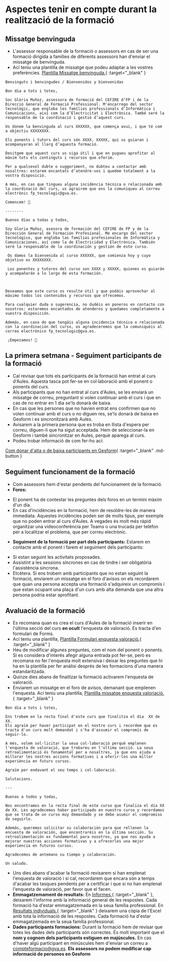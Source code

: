 # Aspectes tenir en compte durant la realització de la formació
## Missatge benvinguda
* L'assessor responsable de la formació o assessors en cas de ser una formació dirigida a famílies de diferents assessors han d'enviar el missatge de benvinguda.
* Ací teniu una plantilla de missatge que podeu adaptar a les vostres preferències. [Plantilla Missatge benvinguda.](https://gvaedu.sharepoint.com/:w:/r/sites/Section_46402871-C/Documentos%20compartidos/CEFIRE%20FP%2025-26/DOCUMENTACI%C3%93N%20PARA%20EDICIONES/PLANTILLAS/FORMACIONES/Mensaje%20Bienvenida%20formaciones.docx?d=we38bd6f828d44580acceea7f0183e9f0&csf=1&web=1&e=zt7r9w){ :target="_blank" }

```
Benvinguts i benvingudes / Bienvenidos y bienvenidas 

Bon dia a tots i totes, 

Soc Glòria Muñoz, assessora de formació del CEFIRE d’FP i de la Direcció General de Formació Professional. M'encarrego del sector tecnològic, que engloba les famílies professionals d'Informàtica i Comunicacions, així com la d’Electricitat i Electrònica. També seré la responsable de la coordinació i gestió d’aquest curs. 

Us donem la benvinguda al curs XXXXXX, que comença avui, i que té com a objectiu XXXXXXXX. 

Els ponents i tutors del curs són XXXX, XXXXX, qui us guiaran i acompanyaran al llarg d’aquesta formació. 

Desitgem que aquest curs us siga útil i que en pugueu aprofitar al màxim tots els continguts i recursos que oferim. 

Per a qualsevol dubte o suggeriment, no dubteu a contactar amb nosaltres: estarem encantats d’atendre-vos i quedem totalment a la vostra disposició. 

A més, en cas que tingueu alguna incidència tècnica o relacionada amb la coordinació del curs, us agrairem que ens la comuniqueu al correu electrònic fp_tecnologic@gva.es. 

Comencem! 💪 

-------- 

Buenos días a todas y todos, 

Soy Gloria Muñoz, asesora de formación del CEFIRE de FP y de la Dirección General de Formación Profesional. Me encargo del sector tecnológico, que engloba las familias profesionales de Informática y Comunicaciones, así como la de Electricidad y Electrónica. También seré la responsable de la coordinación y gestión de este curso. 

 Os damos la bienvenida al curso XXXXXX, que comienza hoy y cuyo objetivo es XXXXXXXX. 

 Los ponentes y tutores del curso son XXXX y XXXXX, quienes os guiarán y acompañarán a lo largo de esta formación. 

  

Deseamos que este curso os resulte útil y que podáis aprovechar al máximo todos los contenidos y recursos que ofrecemos.  

Para cualquier duda o sugerencia, no dudéis en poneros en contacto con nosotros: estaremos encantados de atenderos y quedamos completamente a vuestra disposición.  

Además, en caso de que tengáis alguna incidencia técnica o relacionada con la coordinación del curso, os agradeceremos que la comuniquéis al correo electrónico fp_tecnologic@gva.es. 

 ¡Empezamos! 💪 
```


## La primera setmana - Seguiment participants de la formació
* Cal revisar que tots els participants de la formació han entrat al curs d'Aules. Aquesta tasca pot fer-se en col·laboració amb el ponent o ponents del curs.
* Als participants que no han entrat al curs d'Aules, se les enviarà un missatge de correu, preguntant si volen continuar amb el curs i que en cas de no entrar en 1 dia se'ls donarà de baixa.
* En cas que les persones que no havien entrat ens confirmen que no volen continuar amb el curs o no diguen res, se'ls donarà de baixa en Gesform i es sincronitzarà amb Aules.
* Avisarem a la primera persona que es troba en llista d'espera per correu, diguen-li que ha sigut acceptada. Hem de seleccionar-la en Gesform i també sincronitzar en Aules, perquè aparega al curs.
* Podeu trobar informació de com fer-ho ací:
  
[Com donar d'alta o de baixa participants en Gesform](alta_formacion.md#baixes-i-altes-curs){ :target="_blank" .md-button }

## Seguiment funcionament de la formació
* Com assessors hem d'estar pendents del funcionament de la formació.
* **Foros:** 
- El ponent ha de contestar les preguntes dels foros en un termini màxim d'un dia.
- En cas d'incidències en la formació, hem de resoldre-les de manera immediata. Aquestes incidències poden ser de molts tipus, per exemple que no poden entrar al curs d'Aules. A vegades és molt més ràpid organitzar una videoconferència per Teams o una trucada per telèfon per a localitzar el problema, que per correu electrònic.
* **Seguiment de la formació per part dels participants:**
Estarem en contacte amb el ponent i farem el seguiment dels participants:
- Si estan seguint les activitats proposades.
- Assistint a les sessions síncrones en cas de tindre i ser obligatòria l'assistència síncrona.
- Etcètera.
Si ens trobem amb participants que no estan seguint la formació, enviarem un missatge en el foro d'avisos on els recordarem que quan una persona accepta una formació s'adquireix un compromís i que estan ocupant una plaça d'un curs amb alta demanda que una altra persona podria estar aprofitant.

## Avaluació de la formació
- Es recomana quan es crea el curs d'Aules de la formació inserir en l'última secció del curs **en ocult** l'enquesta de valoració. Es tracta d'en formulari de Forms.
- Ací teniu una plantilla, [Plantilla Formulari enquesta valoració.](https://gvaedu.sharepoint.com/:u:/r/sites/Section_46402871-C/Documentos%20compartidos/CEFIRE%20FP%2025-26/PLANTILLAS/FORMACIONES/Plantilla.encuesta.valoracion.url?csf=1&web=1&e=kpkx1t){ :target="_blank" }
- Heu de modificar algunes preguntes, com el nom del ponent o ponents. Si es considera d'interés afegir alguna entrada pot fer-se, però es recomana no fer l'enquesta molt extensiva i deixar les preguntes que hi ha en la plantilla per fer anàlisi després de les formacions d'una manera estandaritzada.
- Quinze dies abans de finalitzar la formació activarem l'enquesta de valoració.
- Enviarem un missatge en el foro de avisos, demanant que emplenen l'enquesta.  Ací teniu una plantilla, [Plantilla missatge enquesta valoriació.](https://gvaedu.sharepoint.com/:w:/r/sites/Section_46402871-C/Documentos%20compartidos/CEFIRE%20FP%2025-26/DOCUMENTACI%C3%93N%20PARA%20EDICIONES/PLANTILLAS/FORMACIONES/Mensaje%20encuesta%20de%20valoraci%C3%B3n.docx?d=w66cea7e70ce24dd4bc3f9add0328c552&csf=1&web=1&e=Y5OlpR){ :target="_blank" }

```
Bon dia a tots i totes, 

Ens trobem en la recta final d'este curs que finalitza el dia  XX de XX.  
Els agraïm per haver participat en el nostre curs i recordem que es tracta d'un curs molt demandat i s'ha d'assumir el compromís de seguir-lo. 
 
A més, volem sol·licitar la seua col·laboració perquè emplenen l'enquesta de valoració, que trobareu en l'última secció. La seua retroalimentació és fonamental per a nosaltres, ja que ens ajuda a millorar les nostres accions formatives i a oferir-los una millor experiència en futurs cursos. 
 
Agraïm per endavant el seu temps i col·laboració. 

Salutacions. 

---

Buenas a todos y todas, 

Nos encontramos en la recta final de este curso que finaliza el día XX de XX. Les agradecemos haber participado en nuestro curso y recordamos que se trata de un curso muy demandado y se debe asumir el compromiso de seguirlo. 

Además, queremos solicitar su colaboración para que rellenen la encuesta de valoración, que encontraréis en la última sección. Su retroalimentación es fundamental para nosotros, ya que nos ayuda a mejorar nuestras acciones formativas y a ofrecerles una mejor experiencia en futuros cursos. 

Agradecemos de antemano su tiempo y colaboración. 

Un saludo. 
```

- Uns dies abans d'acabar la formació revisarem si han emplenat l'enquesta de valoració i si cal, recordarem que encara són a temps d'acabar les tasques pendents per a certificar i que si no han emplenat l'enquesta de valoració, per favor que el facen.
- **Emmagatzemament de resultats:**
En [Informes.](https://gvaedu.sharepoint.com/:f:/r/sites/Section_46402871-C/Documentos%20compartidos/CEFIRE%20FP%2025-26/CARPETAS%20DOC%20CURSOS/ENCUESTAS%20DE%20VALORACI%C3%93N/INFORMES?csf=1&web=1&e=6x9rAF){ :target="_blank" }, deixarem l'informe amb la informació general de les respostes. Cada formació ha d'estar emmagatzemada en la seua família professional.
En [Resultats individuals.](https://gvaedu.sharepoint.com/:f:/r/sites/Section_46402871-C/Documentos%20compartidos/CEFIRE%20FP%2025-26/CARPETAS%20DOC%20CURSOS/ENCUESTAS%20DE%20VALORACI%C3%93N/RESULTATS%20INDIVIDUALS?csf=1&web=1&e=iWWf82){ :target="_blank" } deixarem una còpia de l'Excel amb tota la informació de les respostes. Cada formació ha d'estar emmagatzemada en la seua família professional.
- **Dades participants formacions:**
Durant la formació hem de revisar que totes les dades dels participants són correctes. És molt important que el **nom y cognom dels participants estiguen en majúscules.** En cas d'haver algú participant en minúscules hem d'enviar un correu a compteformacio@gva.es. **Els assessors no podem modificar cap informació de persones en Gesform**

